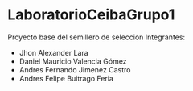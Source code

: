 # LaboratorioCeibaGrupo1
Proyecto base del semillero de seleccion
Integrantes: 
- Jhon Alexander Lara
- Daniel Mauricio Valencia Gómez
- Andres Fernando Jimenez Castro
- Andres Felipe Buitrago Feria
